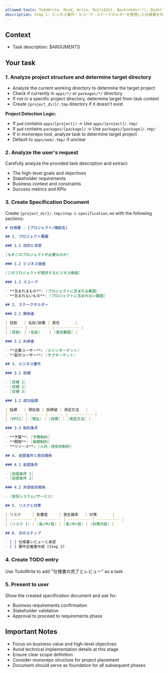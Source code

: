 ```yaml
---
allowed-tools: TodoWrite, Read, Write, MultiEdit, Bash(mkdir:*), Bash(ls:*), Bash(find:*)
description: Step 1: ビジネス要件・スコープ・ステークホルダーを整理した仕様書を作成
---
```


## Context

- Task description: $ARGUMENTS

## Your task

### 1. Analyze project structure and determine target directory

- Analyze the current working directory to determine the target project
- Check if currently in `apps/*/` or `packages/*/` directory
- If not in a specific project directory, determine target from task context
- Create `{project_dir}/.tmp` directory if it doesn't exist

**Project Detection Logic:**
- If `pwd` contains `apps/[project]/` → Use `apps/[project]/.tmp/`
- If `pwd` contains `packages/[package]/` → Use `packages/[package]/.tmp/`
- If in monorepo root, analyze task to determine target project
- Default to `apps/web/.tmp/` if unclear

### 2. Analyze the user's request

Carefully analyze the provided task description and extract:

- The high-level goals and objectives
- Stakeholder requirements
- Business context and constraints
- Success metrics and KPIs

### 3. Create Specification Document

Create `{project_dir}/.tmp/step-1-specification.md` with the following sections:

```markdown
# 仕様書 - [プロジェクト/機能名]

## 1. プロジェクト概要

### 1.1 目的と背景

[なぜこのプロジェクトが必要なのか]

### 1.2 ビジネス価値

[このプロジェクトが提供するビジネス価値]

### 1.3 スコープ

- **含まれるもの**: [プロジェクトに含まれる範囲]
- **含まれないもの**: [プロジェクトに含まれない範囲]

## 2. ステークホルダー

### 2.1 関係者

| 役割   | 名前/部署 | 責任       |
| ------ | --------- | ---------- |
| [役割] | [名前]    | [責任範囲] |

### 2.2 利用者

- **主要ユーザー**: [メインターゲット]
- **副次ユーザー**: [サブターゲット]

## 3. ビジネス要件

### 3.1 目標

- [目標 1]
- [目標 2]
- [目標 3]

### 3.2 成功指標

| 指標   | 現在値 | 目標値 | 測定方法   |
| ------ | ------ | ------ | ---------- |
| [KPI1] | [現在] | [目標] | [測定方法] |

### 3.3 制約条件

- **予算**: [予算制約]
- **期限**: [納期制約]
- **リソース**: [人的・技術的制約]

## 4. 前提条件と依存関係

### 4.1 前提条件

- [前提条件 1]
- [前提条件 2]

### 4.2 外部依存関係

- [依存システム/サービス]

## 5. リスクと対策

| リスク     | 影響度     | 発生確率   | 対策       |
| ---------- | ---------- | ---------- | ---------- |
| [リスク 1] | [高/中/低] | [高/中/低] | [対策内容] |

## 6. 次のステップ

- [ ] 仕様書レビューと承認
- [ ] 要件定義書作成 (Step 2)
```

### 4. Create TODO entry

Use TodoWrite to add "仕様書の完了とレビュー" as a task

### 5. Present to user

Show the created specification document and ask for:

- Business requirements confirmation
- Stakeholder validation
- Approval to proceed to requirements phase

## Important Notes

- Focus on business value and high-level objectives
- Avoid technical implementation details at this stage
- Ensure clear scope definition
- Consider monorepo structure for project placement
- Document should serve as foundation for all subsequent phases
